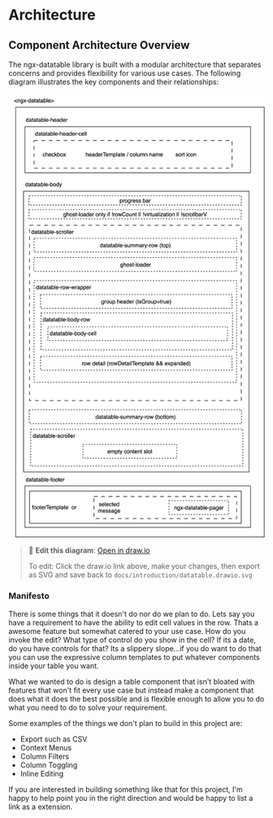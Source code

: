 # Architecture

## Component Architecture Overview

The ngx-datatable library is built with a modular architecture that separates concerns and provides flexibility for various use cases. The following diagram illustrates the key components and their relationships:

![NGX-Datatable Component Diagram](datatable.drawio.svg)

> 📝 **Edit this diagram**: [Open in draw.io](https://viewer.diagrams.net/?tags=%7B%7D&lightbox=1&highlight=0000ff&edit=_blank&layers=1&nav=1&dark=auto#G1UG6iHjAhl-LXjIS6xWEyQLyCQWv72rZ0)
>
> To edit: Click the draw.io link above, make your changes, then export as SVG and save back to `docs/introduction/datatable.drawio.svg`

### Manifesto

There is some things that it doesn't do nor do we plan to do. Lets say you have a requirement to have the
ability to edit cell values in the row. Thats a awesome feature but somewhat catered to your use case.
How do you invoke the edit? What type of control do you show in the cell? If its a date,
do you have controls for that? Its a slippery slope...if you do want to do that you can use the
expressive column templates to put whatever components inside your table you want.

What we wanted to do is design a table component that isn't bloated with
features that won't fit every use case but instead make a component that does
what it does the best possible and is flexible enough to allow you to do what you need
to do to solve your requirement.

Some examples of the things we don't plan to build in this project are:

- Export such as CSV
- Context Menus
- Column Filters
- Column Toggling
- Inline Editing

If you are interested in building something like that for this project, I'm happy
to help point you in the right direction and would be happy to list a link as a
extension.
